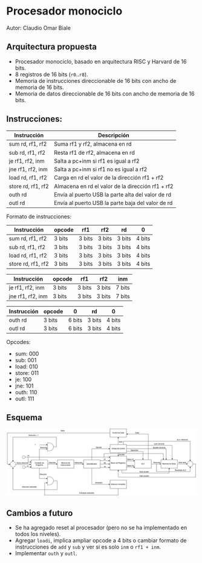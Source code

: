 # Procesador monociclo

Autor: Claudio Omar Biale

## Arquitectura propuesta

- Procesador monociclo, basado en arquitectura RISC y Harvard de 16 bits.
- 8 registros de 16 bits (`r0`..`r8`).
- Memoria de instrucciones direccionable de 16 bits con ancho de memoria de 16 bits.
- Memoria de datos direccionable de 16 bits con ancho de memoria de 16 bits.

## Instrucciones:

| Instrucción        | Descripción                                       |
|--------------------|---------------------------------------------------|
| sum rd, rf1, rf2   | Suma rf1 y rf2, almacena en rd                    |
| sub rd, rf1, rf2   | Resta rf1 de rf2, almacena en rd                  |
| je rf1, rf2, inm   | Salta a pc+inm si rf1 es igual a rf2              |
| jne rf1, rf2, inm  | Salta a pc+inm si rf1 no es igual a rf2           |
| load rd, rf1, rf2  | Carga en rd el valor de la dirección rf1 + rf2    |
| store rd, rf1, rf2 | Almacena en rd el valor de la dirección rf1 + rf2 |
| outh rd            | Envía al puerto USB la parte alta del valor de rd |
| outl rd            | Envía al puerto USB la parte baja del valor de rd |

Formato de instrucciones:

| Instrucción        | opcode | rf1    | rf2    | rd     | 0      |
|--------------------|--------|--------|--------|--------|--------|
| sum rd, rf1, rf2   | 3 bits | 3 bits | 3 bits | 3 bits | 4 bits |
| sub rd, rf1, rf2   | 3 bits | 3 bits | 3 bits | 3 bits | 4 bits |
| load rd, rf1, rf2  | 3 bits | 3 bits | 3 bits | 3 bits | 4 bits |
| store rd, rf1, rf2 | 3 bits | 3 bits | 3 bits | 3 bits | 4 bits |

| Instrucción        | opcode | rf1    | rf2    | inm    |
|--------------------|--------|--------|--------|--------|
| je rf1, rf2, inm   | 3 bits | 3 bits | 3 bits | 7 bits |
| jne rf1, rf2, inm  | 3 bits | 3 bits | 3 bits | 7 bits |

| Instrucción      | opcode | 0      | rd      | 0       |
|------------------|--------|--------|---------|---------|
| outh rd          | 3 bits | 6 bits | 3 bits  | 4 bits  |
| outl rd          | 3 bits | 6 bits | 3 bits  | 4 bits  |

Opcodes:

- sum: 000
- sub: 001
- load: 010
- store: 011
- je: 100
- jne: 101
- outh: 110
- outl: 111

## Esquema

![](procesador.drawio.png)

## Cambios a futuro

- Se ha agregado reset al procesador (pero no se ha implementado en todos los niveles).
- Agregar `loadi`, implica ampliar opcode a 4 bits o cambiar formato de instrucciones de `add` y `sub` y ver si es solo `inm`  o `rf1 + inm`.
- Implementar `outh` y `outl`.
